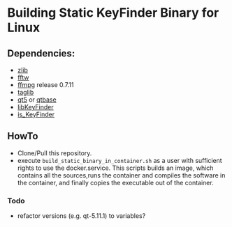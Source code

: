 # Building Static KeyFinder Binary for Linux

## Dependencies:

* [zlib](https://github.com/madler/zlib)
* [fftw](http://www.fftw.org/download.html)
* [ffmpg](https://ffmpeg.org/releases/) release 0.7.11
* [taglib](https://github.com/taglib/taglib)
* [qt5](http://code.qt.io/cgit/qt/qt5.git/) or [qtbase](http://code.qt.io/cgit/qt/qtbase.git/)
* [libKeyFinder](https://github.com/ibsh/libKeyFinder)
* [is_KeyFinder](https://github.com/ibsh/is_KeyFinder)

## HowTo

- Clone/Pull this repository.
- execute ```build_static_binary_in_container.sh``` as a user with sufficient rights to use the docker.service. This scripts builds an image, which contains all the sources,runs the container and compiles the software in the container, and finally copies the executable out of the container.

### Todo
* refactor versions (e.g. qt-5.11.1) to variables?